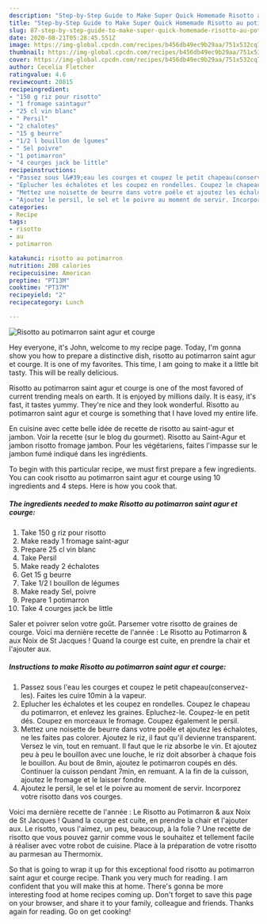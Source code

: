 ```yaml
---
description: "Step-by-Step Guide to Make Super Quick Homemade Risotto au potimarron saint agur et courge"
title: "Step-by-Step Guide to Make Super Quick Homemade Risotto au potimarron saint agur et courge"
slug: 87-step-by-step-guide-to-make-super-quick-homemade-risotto-au-potimarron-saint-agur-et-courge
date: 2020-08-21T05:28:45.551Z
image: https://img-global.cpcdn.com/recipes/b456db49ec9b29aa/751x532cq70/risotto-au-potimarron-saint-agur-et-courge-photo-principale-de-la-recette.jpg
thumbnail: https://img-global.cpcdn.com/recipes/b456db49ec9b29aa/751x532cq70/risotto-au-potimarron-saint-agur-et-courge-photo-principale-de-la-recette.jpg
cover: https://img-global.cpcdn.com/recipes/b456db49ec9b29aa/751x532cq70/risotto-au-potimarron-saint-agur-et-courge-photo-principale-de-la-recette.jpg
author: Cecelia Fletcher
ratingvalue: 4.6
reviewcount: 20815
recipeingredient:
- "150 g riz pour risotto"
- "1 fromage saintagur"
- "25 cl vin blanc"
- " Persil"
- "2 chalotes"
- "15 g beurre"
- "1/2 l bouillon de lgumes"
- " Sel poivre"
- "1 potimarron"
- "4 courges jack be little"
recipeinstructions:
- "Passez sous l&#39;eau les courges et coupez le petit chapeau(conservez-les). Faites les cuire 10min à la vapeur."
- "Eplucher les échalotes et les coupez en rondelles. Coupez le chapeau du potimarron, et enlevez les graines. Epluchez-le. Coupez-le en petit dés. Coupez en morceaux le fromage. Coupez également le persil."
- "Mettez une noisette de beurre dans votre poêle et ajoutez les échalotes, ne les faites pas colorer. Ajoutez le riz, il faut qu&#39;il devienne transparent. Versez le vin, tout en remuant. Il faut que le riz absorbe le vin. Et ajoutez peu à peu le bouillon avec une louche, le riz doit absorber à chaque fois le bouillon. Au bout de 8min, ajoutez le potimarron coupés en dés. Continuer la cuisson pendant 7min, en remuant. A la fin de la cuisson, ajoutez le fromage et le laisser fondre."
- "Ajoutez le persil, le sel et le poivre au moment de servir. Incorporez votre risotto dans vos courges."
categories:
- Recipe
tags:
- risotto
- au
- potimarron

katakunci: risotto au potimarron 
nutrition: 208 calories
recipecuisine: American
preptime: "PT13M"
cooktime: "PT37M"
recipeyield: "2"
recipecategory: Lunch

---
```



![Risotto au potimarron saint agur et courge](https://img-global.cpcdn.com/recipes/b456db49ec9b29aa/751x532cq70/risotto-au-potimarron-saint-agur-et-courge-photo-principale-de-la-recette.jpg)

Hey everyone, it's John, welcome to my recipe page. Today, I'm gonna show you how to prepare a distinctive dish, risotto au potimarron saint agur et courge. It is one of my favorites. This time, I am going to make it a little bit tasty. This will be really delicious.

Risotto au potimarron saint agur et courge is one of the most favored of current trending meals on earth. It is enjoyed by millions daily. It is easy, it's fast, it tastes yummy. They're nice and they look wonderful. Risotto au potimarron saint agur et courge is something that I have loved my entire life.

En cuisine avec cette belle idée de recette de risotto au saint-agur et jambon. Voir la recette (sur le blog du gourmet). Risotto au Saint-Agur et jambon risotto fromage jambon. Pour les végétariens, faites l&#39;impasse sur le jambon fumé indiqué dans les ingrédients.


To begin with this particular recipe, we must first prepare a few ingredients. You can cook risotto au potimarron saint agur et courge using 10 ingredients and 4 steps. Here is how you cook that.

<!--inarticleads1-->

##### The ingredients needed to make Risotto au potimarron saint agur et courge:

1. Take 150 g riz pour risotto
1. Make ready 1 fromage saint-agur
1. Prepare 25 cl vin blanc
1. Take  Persil
1. Make ready 2 échalotes
1. Get 15 g beurre
1. Take 1/2 l bouillon de légumes
1. Make ready  Sel, poivre
1. Prepare 1 potimarron
1. Take 4 courges jack be little


Saler et poivrer selon votre goût. Parsemer votre risotto de graines de courge. Voici ma dernière recette de l&#39;année : Le Risotto au Potimarron &amp; aux Noix de St Jacques ! Quand la courge est cuite, en prendre la chair et l&#39;ajouter aux. 

<!--inarticleads2-->

##### Instructions to make Risotto au potimarron saint agur et courge:

1. Passez sous l&#39;eau les courges et coupez le petit chapeau(conservez-les). Faites les cuire 10min à la vapeur.
1. Eplucher les échalotes et les coupez en rondelles. Coupez le chapeau du potimarron, et enlevez les graines. Epluchez-le. Coupez-le en petit dés. Coupez en morceaux le fromage. Coupez également le persil.
1. Mettez une noisette de beurre dans votre poêle et ajoutez les échalotes, ne les faites pas colorer. Ajoutez le riz, il faut qu&#39;il devienne transparent. Versez le vin, tout en remuant. Il faut que le riz absorbe le vin. Et ajoutez peu à peu le bouillon avec une louche, le riz doit absorber à chaque fois le bouillon. Au bout de 8min, ajoutez le potimarron coupés en dés. Continuer la cuisson pendant 7min, en remuant. A la fin de la cuisson, ajoutez le fromage et le laisser fondre.
1. Ajoutez le persil, le sel et le poivre au moment de servir. Incorporez votre risotto dans vos courges.


Voici ma dernière recette de l&#39;année : Le Risotto au Potimarron &amp; aux Noix de St Jacques ! Quand la courge est cuite, en prendre la chair et l&#39;ajouter aux. Le risotto, vous l&#39;aimez, un peu, beaucoup, à la folie ? Une recette de risotto que vous pouvez garnir comme vous le souhaitez et tellement facile à réaliser avec votre robot de cuisine. Place à la préparation de votre risotto au parmesan au Thermomix. 

So that is going to wrap it up for this exceptional food risotto au potimarron saint agur et courge recipe. Thank you very much for reading. I am confident that you will make this at home. There's gonna be more interesting food at home recipes coming up. Don't forget to save this page on your browser, and share it to your family, colleague and friends. Thanks again for reading. Go on get cooking!
